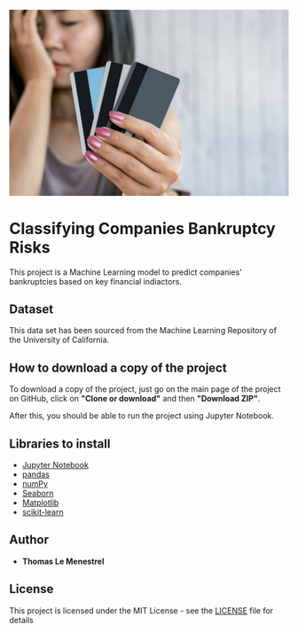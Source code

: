 ![Image of Credit Card](https://github.com/tlemenestrel/Classifying_Companies_Bankruptcy_Risks/blob/master/Images/Bankruptcy.jpg)

# Classifying Companies Bankruptcy Risks

This project is a Machine Learning model to predict companies' bankruptcies based on key financial indiactors.

## Dataset

This data set has been sourced from the Machine Learning Repository of the University of California.

## How to download a copy of the project

To download a copy of the project, just go on the main page of the project on GitHub, click on **"Clone or download"** and then **"Download ZIP"**. 

After this, you should be able to run the project using Jupyter Notebook.

## Libraries to install

* [Jupyter Notebook](https://jupyter.org/install)
* [pandas](https://pandas.pydata.org/pandas-docs/stable/getting_started/install.html)
* [numPy](https://numpy.org)
* [Seaborn](https://pypi.org/project/seaborn/)
* [Matplotlib](https://matplotlib.org/users/installing.html)
* [scikit-learn](https://scikit-learn.org/stable/install.html)

## Author

* **Thomas Le Menestrel** 

## License

This project is licensed under the MIT License - see the [LICENSE](https://github.com/tlemenestrel/Classifying_Companies_Bankruptcy_Risks/blob/master/LICENSE) file for details
